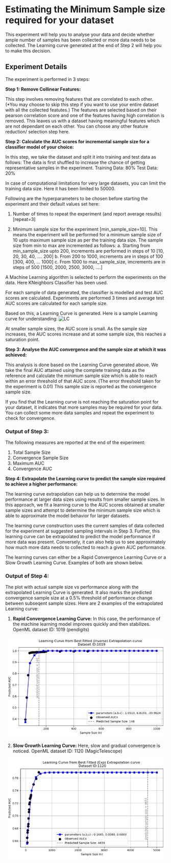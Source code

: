 # Estimating the Minimum Sample size required for your dataset

This experiment will help you to analyse your data and decide whether ample number of samples has been collected or more data needs to be collected. The Learning curve generated at the end of Step 2 will help you to make this decision.

## Experiment Details

The experiment is performed in 3 steps:

**Step 1: Remove Collinear Features:**

This step involves removing features that are correlated to each other. (*You may choose to skip this step if you want to use your entire dataset with all the collected featutes.) The features are selected based on their pearson correlation score and one of the features having high correlation is removed. This leaves us with a dataset having meaningful features which are not dependant on each other. You can choose any other feature reduction/ selection step here.

**Step 2: Calculate the AUC scores for incremental sample size for a classifier model of your choice:**

In this step, we take the dataset and split it into training and test data as follows:
The data is first shuffled to increase the chance of getting representative samples in the experiment.
Training Data: 80%
Test Data: 20%

In case of computational limitations for very large datasets, you can limit the training data size. Here it has been limited to 50000.

Following are the hyperparameters to be chosen before starting the experiment and their default values set here:
1. Number of times to repeat the experiment (and report average results) [repeat=3]

2. Minimum sample size for the experiment [min_sample_size=10]. This means the experiment will be performed for a minimum sample size of 10 upto maximum sample size as per the training data size. The sample size from min to max are incremented as follows:
    a. Starting from min_sample_size upto 200, increments are performed in steps of 10 [10, 20, 30, 40, .... 200]
    b. From 200 to 1000, increments are in steps of 100 [300, 400, ... 1000]
    c. From 1000 to max_sample_size, imcrements are in steps of 500 [1500, 2000, 2500, 3000, ....]

A Machine Learning algorithm is selected to perform the experiments on the data. Here KNeighbors Classifier has been used.

For each sample of data generated, the classifier is modelled and test AUC scores are calculated.
Experiments are performed 3 times and average test AUC scores are calculated for each sample size.

Based on this, a Learning Curve is generated. Here is a sample Learning curve for understanding:
![LC](https://github.com/user-attachments/assets/3a7fd7f4-2fc7-45f9-96fa-52bca019bda5)

At smaller sample sizes, the AUC score is small. As the sample size increases, the AUC scores increase and at some sample size, this reaches a saturation point. 

**Step 3: Analyse the AUC convergence and the sample size at which it was achieved:**

This analysis is done based on the Learning Curve generated above.
We take the final AUC attained using the complete training data as the reference and calculate the minimum sample size which is able to reach within an error threshold of that AUC score.
(The error threshold taken for the experiment is 0.01)
This sample size is reported as the convergence sample size.

If you find that the Learning curve is not reaching the saturation point for your dataset, it indicates that more samples may be required for your data. You can collect some more data samples and repeat the experiment to check for convergence.

### Output of Step 3:

The following measures are reported at the end of the experiment:
1. Total Sample Size
2. Convergence Sample Size
3. Maximum AUC
4. Convergence AUC

**Step 4: Extrapolate the Learning curve to predict the sample size required to achieve a higher performance:**

The learning curve extrapolation can help us to determine the model performance at larger data sizes using results from smaller sample sizes. In this approach, we fit a learning curve to the AUC scores obtained at smaller sample sizes and attempt to determine the minimum sample size which is able to approximate the model behavior for larger datasets.

The learning curve construction uses the current samples of data collected for the experiment at suggested sampling intervals in Step 3. Further, this learning curve can be extrapolated to predict the model performance if more data was present. Conversely, it can also help us to see approximately how much more data needs to collected to reach a given AUC performance.

The learning curves can either be a Rapid Convergence Learning Curve or a Slow Growth Learning Curve. Examples of both are shown below.

### Output of Step 4:

The plot with actual sample size vs performance along with the extrapolated Learning Curve is generated. 
It also marks the predicted convergence sample size at a 0.5% threshold of performance change between subseqent sample sizes.
Here are 2 examples of the extrapolated Learning curve:

1. **Rapid Convergence Learning Curve:** In this case, the performance of the machine learning model improves quickly and then stabilizes.
OpenML dataset ID: 1019 (pendigits)

![LC](Figure5a.png)
   
2. **Slow Growth Learning Curve:** Here, slow and gradual convergence is noticed.
OpenML dataset ID: 1120 (MagicTelescope)

![LC](Figure6a.png)
